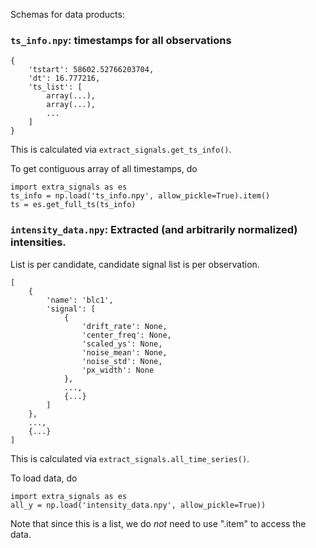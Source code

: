 Schemas for data products:

### `ts_info.npy`: timestamps for all observations
```
{
    'tstart': 58602.52766203704,
    'dt': 16.777216,
    'ts_list': [
        array(...),
        array(...),
        ...
    ]
}
```
This is calculated via `extract_signals.get_ts_info()`.

To get contiguous array of all timestamps, do
```
import extra_signals as es
ts_info = np.load('ts_info.npy', allow_pickle=True).item()
ts = es.get_full_ts(ts_info)
```


### `intensity_data.npy`: Extracted (and arbitrarily normalized) intensities. 
List is per candidate, candidate signal list is per observation.
```
[
    {
        'name': 'blc1',
        'signal': [
            {
                'drift_rate': None,
                'center_freq': None,
                'scaled_ys': None,
                'noise_mean': None,
                'noise_std': None,
                'px_width': None
            },
            ...,
            {...}
        ]
    },
    ...,
    {...}
]
```
This is calculated via `extract_signals.all_time_series()`.

To load data, do
```
import extra_signals as es
all_y = np.load('intensity_data.npy', allow_pickle=True))
```

Note that since this is a list, we do *not* need to use ".item" to access the data.
